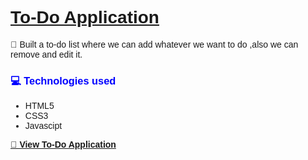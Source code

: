 <!DOCTYPE html>
<html lang="en">
<head>
    <meta charset="UTF-8">
    <meta http-equiv="X-UA-Compatible" content="IE=edge">
    <meta name="viewport" content="width=device-width, initial-scale=1.0">
</head>
<body style="font-family: Arial, Helvetica, sans-serif;">
    <h1><u>To-Do Application</u></h1>
    <div>   
    <p >📌 Built a to-do list where we can add whatever we want to do ,also we can remove and edit it.</p>
    </div>
    <div>
    <div>
        <h3 style="color: blue;">💻 Technologies used</h3>
        <ul>
            <li>HTML5</li>
            <li>CSS3</li>
            <li>Javascipt</li> 
        </ul>
        </div>
        <a href="https://ruchika17012001.github.io/To-Do-Application/" target="_blank"><p><b>📌 View To-Do Application</b></p></a>
        
</body>
</html>

